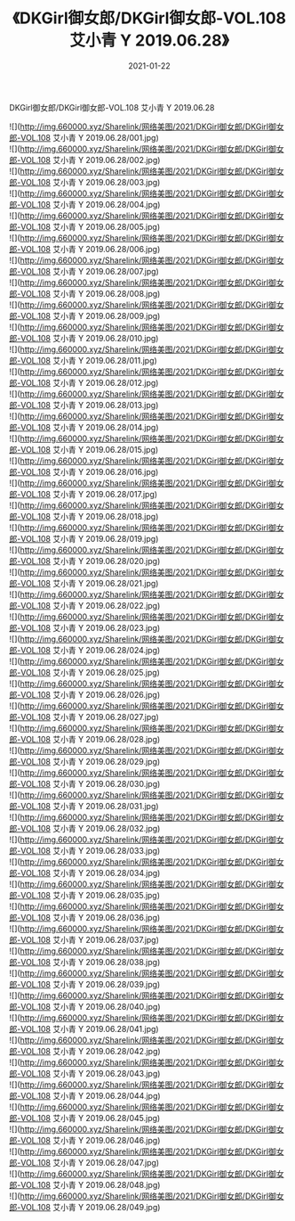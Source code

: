 ﻿---
layout: post
title:  《DKGirl御女郎/DKGirl御女郎-VOL.108 艾小青 Y 2019.06.28》
date:   2021-01-22
img: http://img.660000.xyz/Sharelink/网络美图/2021/DKGirl御女郎/DKGirl御女郎-VOL.108 艾小青 Y 2019.06.28/000.jpg
categories: [美女, 清纯, 唯美]
---

DKGirl御女郎/DKGirl御女郎-VOL.108 艾小青 Y 2019.06.28

 ![](http://img.660000.xyz/Sharelink/网络美图/2021/DKGirl御女郎/DKGirl御女郎-VOL.108 艾小青 Y 2019.06.28/001.jpg) <br>![](http://img.660000.xyz/Sharelink/网络美图/2021/DKGirl御女郎/DKGirl御女郎-VOL.108 艾小青 Y 2019.06.28/002.jpg) <br>![](http://img.660000.xyz/Sharelink/网络美图/2021/DKGirl御女郎/DKGirl御女郎-VOL.108 艾小青 Y 2019.06.28/003.jpg) <br>![](http://img.660000.xyz/Sharelink/网络美图/2021/DKGirl御女郎/DKGirl御女郎-VOL.108 艾小青 Y 2019.06.28/004.jpg) <br>![](http://img.660000.xyz/Sharelink/网络美图/2021/DKGirl御女郎/DKGirl御女郎-VOL.108 艾小青 Y 2019.06.28/005.jpg) <br>![](http://img.660000.xyz/Sharelink/网络美图/2021/DKGirl御女郎/DKGirl御女郎-VOL.108 艾小青 Y 2019.06.28/006.jpg) <br>![](http://img.660000.xyz/Sharelink/网络美图/2021/DKGirl御女郎/DKGirl御女郎-VOL.108 艾小青 Y 2019.06.28/007.jpg) <br>![](http://img.660000.xyz/Sharelink/网络美图/2021/DKGirl御女郎/DKGirl御女郎-VOL.108 艾小青 Y 2019.06.28/008.jpg) <br>![](http://img.660000.xyz/Sharelink/网络美图/2021/DKGirl御女郎/DKGirl御女郎-VOL.108 艾小青 Y 2019.06.28/009.jpg) <br>![](http://img.660000.xyz/Sharelink/网络美图/2021/DKGirl御女郎/DKGirl御女郎-VOL.108 艾小青 Y 2019.06.28/010.jpg) <br>![](http://img.660000.xyz/Sharelink/网络美图/2021/DKGirl御女郎/DKGirl御女郎-VOL.108 艾小青 Y 2019.06.28/011.jpg) <br>![](http://img.660000.xyz/Sharelink/网络美图/2021/DKGirl御女郎/DKGirl御女郎-VOL.108 艾小青 Y 2019.06.28/012.jpg) <br>![](http://img.660000.xyz/Sharelink/网络美图/2021/DKGirl御女郎/DKGirl御女郎-VOL.108 艾小青 Y 2019.06.28/013.jpg) <br>![](http://img.660000.xyz/Sharelink/网络美图/2021/DKGirl御女郎/DKGirl御女郎-VOL.108 艾小青 Y 2019.06.28/014.jpg) <br>![](http://img.660000.xyz/Sharelink/网络美图/2021/DKGirl御女郎/DKGirl御女郎-VOL.108 艾小青 Y 2019.06.28/015.jpg) <br>![](http://img.660000.xyz/Sharelink/网络美图/2021/DKGirl御女郎/DKGirl御女郎-VOL.108 艾小青 Y 2019.06.28/016.jpg) <br>![](http://img.660000.xyz/Sharelink/网络美图/2021/DKGirl御女郎/DKGirl御女郎-VOL.108 艾小青 Y 2019.06.28/017.jpg) <br>![](http://img.660000.xyz/Sharelink/网络美图/2021/DKGirl御女郎/DKGirl御女郎-VOL.108 艾小青 Y 2019.06.28/018.jpg) <br>![](http://img.660000.xyz/Sharelink/网络美图/2021/DKGirl御女郎/DKGirl御女郎-VOL.108 艾小青 Y 2019.06.28/019.jpg) <br>![](http://img.660000.xyz/Sharelink/网络美图/2021/DKGirl御女郎/DKGirl御女郎-VOL.108 艾小青 Y 2019.06.28/020.jpg) <br>![](http://img.660000.xyz/Sharelink/网络美图/2021/DKGirl御女郎/DKGirl御女郎-VOL.108 艾小青 Y 2019.06.28/021.jpg) <br>![](http://img.660000.xyz/Sharelink/网络美图/2021/DKGirl御女郎/DKGirl御女郎-VOL.108 艾小青 Y 2019.06.28/022.jpg) <br>![](http://img.660000.xyz/Sharelink/网络美图/2021/DKGirl御女郎/DKGirl御女郎-VOL.108 艾小青 Y 2019.06.28/023.jpg) <br>![](http://img.660000.xyz/Sharelink/网络美图/2021/DKGirl御女郎/DKGirl御女郎-VOL.108 艾小青 Y 2019.06.28/024.jpg) <br>![](http://img.660000.xyz/Sharelink/网络美图/2021/DKGirl御女郎/DKGirl御女郎-VOL.108 艾小青 Y 2019.06.28/025.jpg) <br>![](http://img.660000.xyz/Sharelink/网络美图/2021/DKGirl御女郎/DKGirl御女郎-VOL.108 艾小青 Y 2019.06.28/026.jpg) <br>![](http://img.660000.xyz/Sharelink/网络美图/2021/DKGirl御女郎/DKGirl御女郎-VOL.108 艾小青 Y 2019.06.28/027.jpg) <br>![](http://img.660000.xyz/Sharelink/网络美图/2021/DKGirl御女郎/DKGirl御女郎-VOL.108 艾小青 Y 2019.06.28/028.jpg) <br>![](http://img.660000.xyz/Sharelink/网络美图/2021/DKGirl御女郎/DKGirl御女郎-VOL.108 艾小青 Y 2019.06.28/029.jpg) <br>![](http://img.660000.xyz/Sharelink/网络美图/2021/DKGirl御女郎/DKGirl御女郎-VOL.108 艾小青 Y 2019.06.28/030.jpg) <br>![](http://img.660000.xyz/Sharelink/网络美图/2021/DKGirl御女郎/DKGirl御女郎-VOL.108 艾小青 Y 2019.06.28/031.jpg) <br>![](http://img.660000.xyz/Sharelink/网络美图/2021/DKGirl御女郎/DKGirl御女郎-VOL.108 艾小青 Y 2019.06.28/032.jpg) <br>![](http://img.660000.xyz/Sharelink/网络美图/2021/DKGirl御女郎/DKGirl御女郎-VOL.108 艾小青 Y 2019.06.28/033.jpg) <br>![](http://img.660000.xyz/Sharelink/网络美图/2021/DKGirl御女郎/DKGirl御女郎-VOL.108 艾小青 Y 2019.06.28/034.jpg) <br>![](http://img.660000.xyz/Sharelink/网络美图/2021/DKGirl御女郎/DKGirl御女郎-VOL.108 艾小青 Y 2019.06.28/035.jpg) <br>![](http://img.660000.xyz/Sharelink/网络美图/2021/DKGirl御女郎/DKGirl御女郎-VOL.108 艾小青 Y 2019.06.28/036.jpg) <br>![](http://img.660000.xyz/Sharelink/网络美图/2021/DKGirl御女郎/DKGirl御女郎-VOL.108 艾小青 Y 2019.06.28/037.jpg) <br>![](http://img.660000.xyz/Sharelink/网络美图/2021/DKGirl御女郎/DKGirl御女郎-VOL.108 艾小青 Y 2019.06.28/038.jpg) <br>![](http://img.660000.xyz/Sharelink/网络美图/2021/DKGirl御女郎/DKGirl御女郎-VOL.108 艾小青 Y 2019.06.28/039.jpg) <br>![](http://img.660000.xyz/Sharelink/网络美图/2021/DKGirl御女郎/DKGirl御女郎-VOL.108 艾小青 Y 2019.06.28/040.jpg) <br>![](http://img.660000.xyz/Sharelink/网络美图/2021/DKGirl御女郎/DKGirl御女郎-VOL.108 艾小青 Y 2019.06.28/041.jpg) <br>![](http://img.660000.xyz/Sharelink/网络美图/2021/DKGirl御女郎/DKGirl御女郎-VOL.108 艾小青 Y 2019.06.28/042.jpg) <br>![](http://img.660000.xyz/Sharelink/网络美图/2021/DKGirl御女郎/DKGirl御女郎-VOL.108 艾小青 Y 2019.06.28/043.jpg) <br>![](http://img.660000.xyz/Sharelink/网络美图/2021/DKGirl御女郎/DKGirl御女郎-VOL.108 艾小青 Y 2019.06.28/044.jpg) <br>![](http://img.660000.xyz/Sharelink/网络美图/2021/DKGirl御女郎/DKGirl御女郎-VOL.108 艾小青 Y 2019.06.28/045.jpg) <br>![](http://img.660000.xyz/Sharelink/网络美图/2021/DKGirl御女郎/DKGirl御女郎-VOL.108 艾小青 Y 2019.06.28/046.jpg) <br>![](http://img.660000.xyz/Sharelink/网络美图/2021/DKGirl御女郎/DKGirl御女郎-VOL.108 艾小青 Y 2019.06.28/047.jpg) <br>![](http://img.660000.xyz/Sharelink/网络美图/2021/DKGirl御女郎/DKGirl御女郎-VOL.108 艾小青 Y 2019.06.28/048.jpg) <br>![](http://img.660000.xyz/Sharelink/网络美图/2021/DKGirl御女郎/DKGirl御女郎-VOL.108 艾小青 Y 2019.06.28/049.jpg) <br>